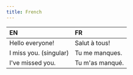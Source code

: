 ```yaml
---
title: French
---
```


| EN | FR |
| :--- | :--- |
| Hello everyone! | Salut à tous! 
| I miss you. (singular) | Tu me manques.
| I've missed you. |	Tu m'as manqué.
